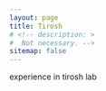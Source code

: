 ```yaml
---
layout: page
title: Tirosh
# <!-- description: >
#  Not necessary. -->
sitemap: false
---
```

experience in tirosh lab